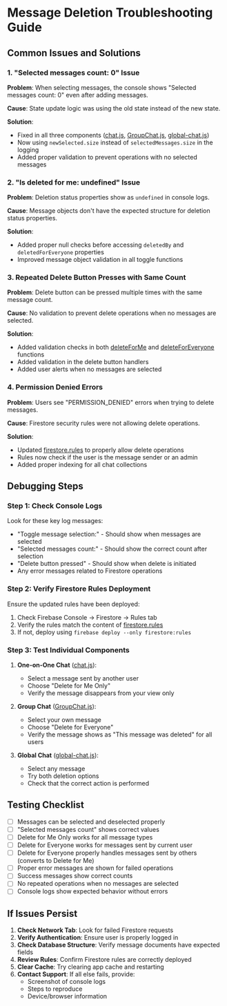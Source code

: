# Message Deletion Troubleshooting Guide

## Common Issues and Solutions

### 1. "Selected messages count: 0" Issue

**Problem**: When selecting messages, the console shows "Selected messages count: 0" even after adding messages.

**Cause**: State update logic was using the old state instead of the new state.

**Solution**: 
- Fixed in all three components ([chat.js](file:///c:/Users/CHAMILA/Desktop/UEE%20studdy%20buddy/StuddyBuddy/app/chat.js), [GroupChat.js](file:///c:/Users/CHAMILA/Desktop/UEE%20studdy%20buddy/StuddyBuddy/components/GroupChat.js), [global-chat.js](file:///c:/Users/CHAMILA/Desktop/UEE%20studdy%20buddy/StuddyBuddy/app/global-chat.js))
- Now using `newSelected.size` instead of `selectedMessages.size` in the logging
- Added proper validation to prevent operations with no selected messages

### 2. "Is deleted for me: undefined" Issue

**Problem**: Deletion status properties show as `undefined` in console logs.

**Cause**: Message objects don't have the expected structure for deletion status properties.

**Solution**:
- Added proper null checks before accessing `deletedBy` and `deletedForEveryone` properties
- Improved message object validation in all toggle functions

### 3. Repeated Delete Button Presses with Same Count

**Problem**: Delete button can be pressed multiple times with the same message count.

**Cause**: No validation to prevent delete operations when no messages are selected.

**Solution**:
- Added validation checks in both [deleteForMe](file:///c:/Users/CHAMILA/Desktop/UEE%20studdy%20buddy/StuddyBuddy/app/global-chat.js#L159-L194) and [deleteForEveryone](file:///c:/Users/CHAMILA/Desktop/UEE%20studdy%20buddy/StuddyBuddy/app/global-chat.js#L196-L296) functions
- Added validation in the delete button handlers
- Added user alerts when no messages are selected

### 4. Permission Denied Errors

**Problem**: Users see "PERMISSION_DENIED" errors when trying to delete messages.

**Cause**: Firestore security rules were not allowing delete operations.

**Solution**:
- Updated [firestore.rules](file:///c:/Users/CHAMILA/Desktop/UEE%20studdy%20buddy/StuddyBuddy/firestore.rules) to properly allow delete operations
- Rules now check if the user is the message sender or an admin
- Added proper indexing for all chat collections

## Debugging Steps

### Step 1: Check Console Logs
Look for these key log messages:
- "Toggle message selection:" - Should show when messages are selected
- "Selected messages count:" - Should show the correct count after selection
- "Delete button pressed" - Should show when delete is initiated
- Any error messages related to Firestore operations

### Step 2: Verify Firestore Rules Deployment
Ensure the updated rules have been deployed:
1. Check Firebase Console → Firestore → Rules tab
2. Verify the rules match the content of [firestore.rules](file:///c:/Users/CHAMILA/Desktop/UEE%20studdy%20buddy/StuddyBuddy/firestore.rules)
3. If not, deploy using `firebase deploy --only firestore:rules`

### Step 3: Test Individual Components
1. **One-on-One Chat** ([chat.js](file:///c:/Users/CHAMILA/Desktop/UEE%20studdy%20buddy/StuddyBuddy/app/chat.js)):
   - Select a message sent by another user
   - Choose "Delete for Me Only"
   - Verify the message disappears from your view only

2. **Group Chat** ([GroupChat.js](file:///c:/Users/CHAMILA/Desktop/UEE%20studdy%20buddy/StuddyBuddy/components/GroupChat.js)):
   - Select your own message
   - Choose "Delete for Everyone"
   - Verify the message shows as "This message was deleted" for all users

3. **Global Chat** ([global-chat.js](file:///c:/Users/CHAMILA/Desktop/UEE%20studdy%20buddy/StuddyBuddy/app/global-chat.js)):
   - Select any message
   - Try both deletion options
   - Check that the correct action is performed

## Testing Checklist

- [ ] Messages can be selected and deselected properly
- [ ] "Selected messages count" shows correct values
- [ ] Delete for Me Only works for all message types
- [ ] Delete for Everyone works for messages sent by current user
- [ ] Delete for Everyone properly handles messages sent by others (converts to Delete for Me)
- [ ] Proper error messages are shown for failed operations
- [ ] Success messages show correct counts
- [ ] No repeated operations when no messages are selected
- [ ] Console logs show expected behavior without errors

## If Issues Persist

1. **Check Network Tab**: Look for failed Firestore requests
2. **Verify Authentication**: Ensure user is properly logged in
3. **Check Database Structure**: Verify message documents have expected fields
4. **Review Rules**: Confirm Firestore rules are correctly deployed
5. **Clear Cache**: Try clearing app cache and restarting
6. **Contact Support**: If all else fails, provide:
   - Screenshot of console logs
   - Steps to reproduce
   - Device/browser information